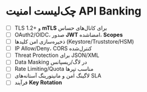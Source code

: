 # چک‌لیست امنیت API Banking

- [ ] TLS 1.2+ و **mTLS** برای کانال‌های حساس
- [ ] OAuth2/OIDC، صدور **JWT** امضا‌شده، **Scopes**
- [ ] ذخیره‌سازی امن کلیدها (Keystore/Truststore/HSM)
- [ ] IP Allow/Deny، CORS کنترل‌شده
- [ ] Threat Protection برای JSON/XML
- [ ] Data Masking در لاگ/ریسپانس
- [ ] Rate Limiting/Quota مناسب تیِرها
- [ ] لاگینگ امن و مانیتورینگ آستانه‌های SLA
- [ ] فرآیند **Key Rotation**
